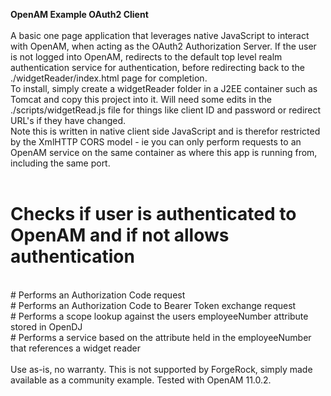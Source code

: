 <b>OpenAM Example OAuth2 Client</b>
<br/>
<br/>
A basic one page application that leverages native JavaScript to interact with OpenAM, when acting as the OAuth2 Authorization Server.
If the user is not logged into OpenAM, redirects to the default top level realm authentication service for authentication, before
redirecting back to the ./widgetReader/index.html page for completion.
<br/>
To install, simply create a widgetReader folder in a J2EE container such as Tomcat and copy this project into it.  Will need some edits in the
 ./scripts/widgetRead.js file for things like client ID and password or redirect URL's if they have changed.
<br/>
Note this is written in native client side JavaScript and is therefor restricted by the XmlHTTP CORS model - ie you can only
perform requests to an OpenAM service on the same container as where this app is running from, including the same port.
<br/>
<br/>
# Checks if user is authenticated to OpenAM and if not allows authentication
<br/>
# Performs an Authorization Code request
<br/>
# Performs an Authorization Code to Bearer Token exchange request
<br/>
# Performs a scope lookup against the users employeeNumber attribute stored in OpenDJ
<br/>
# Performs a service based on the attribute held in the employeeNumber that references a widget reader
<br/>
<br/>
Use as-is, no warranty.  This is not supported by ForgeRock, simply made available as a community example.  Tested with OpenAM
11.0.2.
